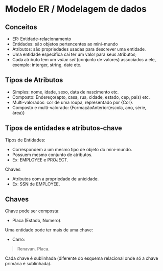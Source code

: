 # Modelo ER / Modelagem de dados

## Conceitos

* ER: Entidade-relacionamento
* Entidades: são objetos pertencentes ao mini-mundo
* Atributos: são propriedades usadas para descrever uma entidade.
* Uma entidade específica cai ter um valor para seus atributos;
* Cada atributo tem um *value set* (conjunto de valores) associados a ele, exemplo: interger, string, date etc.

## Tipos de Atributos

* Simples: nome, idade, sexo, data de nascimento etc.
* Composto: Endereço(apto, casa, rua, cidade, estado, cep, país) etc.
* Multi-valorados: cor de uma roupa, representado por {Cor}.
* Composto e multi-valorado: {FormaçãoAnterior(escola, ano, série, área)}

## Tipos de entidades e atributos-chave

Tipos de Entidades:
* Correspondem a um mesmo tipo de objeto do mini-mundo.
* Possuem mesmo conjunto de atributos.
* Ex: EMPLOYEE e PROJECT.

Chaves:
* Atributos com a propriedade de unicidade.
* Ex: SSN de EMPLOYEE.

## Chaves

Chave pode ser composta:
* Placa (Estado, Numero).

Uma entidade pode ter mais de uma chave:
* Carro:
> Renavan.
> Placa.

Cada chave é sublinhada (diferente do esquema relacional onde só a chave primária é sublinhada).
